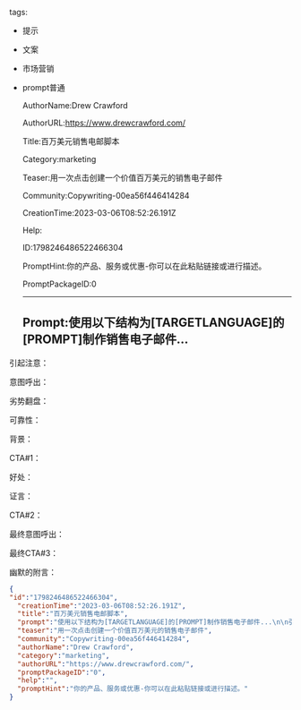   tags: 
- 提示
- 文案
- 市场营销
- prompt普通

  AuthorName:Drew Crawford

  AuthorURL:https://www.drewcrawford.com/

  Title:百万美元销售电邮脚本

  Category:marketing

  Teaser:用一次点击创建一个价值百万美元的销售电子邮件

  Community:Copywriting-00ea56f446414284

  CreationTime:2023-03-06T08:52:26.191Z

  Help:

  ID:1798246486522466304

  PromptHint:你的产品、服务或优惠-你可以在此粘贴链接或进行描述。

  PromptPackageID:0

  ---

  ## Prompt:使用以下结构为[TARGETLANGUAGE]的[PROMPT]制作销售电子邮件...

引起注意：

意图呼出：

劣势翻盘：

可靠性：

背景：

CTA#1：

好处：

证言：

CTA#2：

最终意图呼出：

最终CTA#3：

幽默的附言：

  ```json
  {
  "id":"1798246486522466304",
    "creationTime":"2023-03-06T08:52:26.191Z",
    "title":"百万美元销售电邮脚本",
    "prompt":"使用以下结构为[TARGETLANGUAGE]的[PROMPT]制作销售电子邮件...\n\n引起注意：\n\n意图呼出：\n\n劣势翻盘：\n\n可靠性：\n\n背景：\n\nCTA#1：\n\n好处：\n\n证言：\n\nCTA#2：\n\n最终意图呼出：\n\n最终CTA#3：\n\n幽默的附言：",
    "teaser":"用一次点击创建一个价值百万美元的销售电子邮件",
    "community":"Copywriting-00ea56f446414284",
    "authorName":"Drew Crawford",
    "category":"marketing",
    "authorURL":"https://www.drewcrawford.com/",
    "promptPackageID":"0",
    "help":"",
    "promptHint":"你的产品、服务或优惠-你可以在此粘贴链接或进行描述。"
  }
  ```
